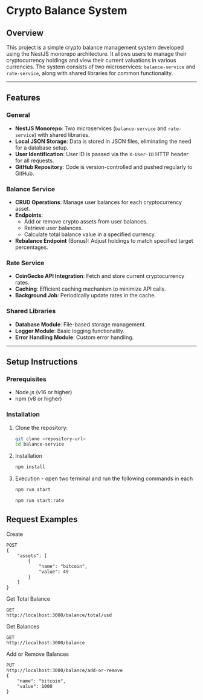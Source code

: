 # Crypto Balance System

## Overview

This project is a simple crypto balance management system developed using the NestJS monorepo architecture. It allows users to manage their cryptocurrency holdings and view their current valuations in various currencies. The system consists of two microservices: `balance-service` and `rate-service`, along with shared libraries for common functionality.

---

## Features

### General
- **NestJS Monorepo**: Two microservices (`balance-service` and `rate-service`) with shared libraries.
- **Local JSON Storage**: Data is stored in JSON files, eliminating the need for a database setup.
- **User Identification**: User ID is passed via the `X-User-ID` HTTP header for all requests.
- **GitHub Repository**: Code is version-controlled and pushed regularly to GitHub.

### Balance Service
- **CRUD Operations**: Manage user balances for each cryptocurrency asset.
- **Endpoints**:
  - Add or remove crypto assets from user balances.
  - Retrieve user balances.
  - Calculate total balance value in a specified currency.
- **Rebalance Endpoint** (Bonus): Adjust holdings to match specified target percentages.

### Rate Service
- **CoinGecko API Integration**: Fetch and store current cryptocurrency rates.
- **Caching**: Efficient caching mechanism to minimize API calls.
- **Background Job**: Periodically update rates in the cache.

### Shared Libraries
- **Database Module**: File-based storage management.
- **Logger Module**: Basic logging functionality.
- **Error Handling Module**: Custom error handling.

---

## Setup Instructions

### Prerequisites
- Node.js (v16 or higher)
- npm (v8 or higher)

### Installation
1. Clone the repository:
   ```bash
   git clone <repository-url>
   cd balance-service

2. Installation
    ```bash
    npm install

3. Execution - open two terminal and run the following commands in each
    ``` bash
    npm run start

    npm run start:rate

## Request Examples
Create  
``` 
POST
{
    "assets": [
        {
            "name": "bitcoin",
            "value": 49
        }
    ]
}   
```

Get Total Balance
```
GET
http://localhost:3000/balance/total/usd
```

Get Balances
```
GET
http://localhost:3000/balance
```

Add or Remove Balances
```
PUT
http://localhost:3000/balance/add-or-remove
{
    "name": "bitcoin",
    "value": 1000
}
```
